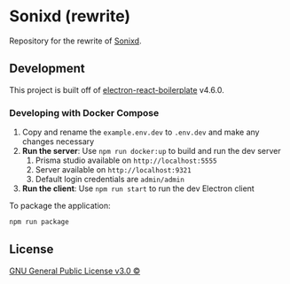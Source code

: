 # Sonixd (rewrite)

Repository for the rewrite of [Sonixd](https://github.com/jeffvli/sonixd).

## Development

This project is built off of [electron-react-boilerplate](https://github.com/electron-react-boilerplate/electron-react-boilerplate) v4.6.0.

### Developing with Docker Compose

1. Copy and rename the `example.env.dev` to `.env.dev` and make any changes necessary
2. **Run the server**: Use `npm run docker:up` to build and run the dev server
   1. Prisma studio available on `http://localhost:5555`
   2. Server available on `http://localhost:9321`
   3. Default login credentials are `admin/admin`
3. **Run the client**: Use `npm run start` to run the dev Electron client

To package the application:

```bash
npm run package
```

## License

[GNU General Public License v3.0 ©](https://github.com/jeffvli/sonixd-rewrite/blob/dev/LICENSE)
